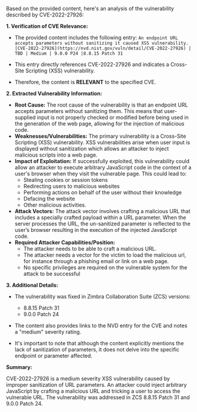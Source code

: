 Based on the provided content, here's an analysis of the vulnerability described by CVE-2022-27926:

**1. Verification of CVE Relevance:**

- The provided content includes the following entry:
  `An endpoint URL accepts parameters without sanitizing it caused XSS vulnerability. [CVE-2022-27926](https://nvd.nist.gov/vuln/detail/CVE-2022-27926) | TBD | Medium | 9.0.0 P24 |8.8.15 Patch 31`

- This entry directly references CVE-2022-27926 and indicates a Cross-Site Scripting (XSS) vulnerability.

- Therefore, the content is **RELEVANT** to the specified CVE.

**2. Extracted Vulnerability Information:**

   - **Root Cause:** The root cause of the vulnerability is that an endpoint URL accepts parameters without sanitizing them. This means that user-supplied input is not properly checked or modified before being used in the generation of the web page, allowing for the injection of malicious code.
   - **Weaknesses/Vulnerabilities:** The primary vulnerability is a Cross-Site Scripting (XSS) vulnerability. XSS vulnerabilities arise when user input is displayed without sanitization which allows an attacker to inject malicious scripts into a web page.
   - **Impact of Exploitation:** If successfully exploited, this vulnerability could allow an attacker to execute arbitrary JavaScript code in the context of a user's browser when they visit the vulnerable page. This could lead to:
     - Stealing cookies or session tokens
     - Redirecting users to malicious websites
     - Performing actions on behalf of the user without their knowledge
     - Defacing the website
     - Other malicious activities.
   - **Attack Vectors:** The attack vector involves crafting a malicious URL that includes a specially crafted payload within a URL parameter. When the server processes the URL, the un-sanitized parameter is reflected to the user’s browser resulting in the execution of the injected JavaScript code.
   - **Required Attacker Capabilities/Position:**
       - The attacker needs to be able to craft a malicious URL.
       - The attacker needs a vector for the victim to load the malicious url, for instance through a phishing email or link on a web page.
       - No specific privileges are required on the vulnerable system for the attack to be successful

**3. Additional Details:**

   - The vulnerability was fixed in Zimbra Collaboration Suite (ZCS) versions:
        - 8.8.15 Patch 31
        - 9.0.0 Patch 24

   - The content also provides links to the NVD entry for the CVE and notes a "medium" severity rating.
   - It's important to note that although the content explicitly mentions the lack of sanitization of parameters, it does not delve into the specific endpoint or parameter affected.

**Summary:**

CVE-2022-27926 is a medium severity XSS vulnerability caused by improper sanitization of URL parameters. An attacker could inject arbitrary JavaScript by crafting a malicious URL and tricking a user to access the vulnerable URL.  The vulnerability was addressed in ZCS 8.8.15 Patch 31 and 9.0.0 Patch 24.